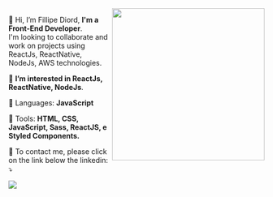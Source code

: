 <img align="right" width="300" src="https://i2.wp.com/allhtaccess.info/wp-content/uploads/2018/03/programming.gif?fit=1281%2C716&ssl=1" />

<p align="left">
  👋 Hi, I’m Fillipe Diord,
  <strong>I'm a Front-End Developer</strong>.<br>
  I'm looking to collaborate and work on projects using ReactJs, ReactNative, NodeJs, AWS technologies.
</p>

<p align="left">
  👀 <strong>I’m interested in ReactJs, ReactNative, NodeJs</strong>.
</p>

<p align="left">
  🦄 Languages: <strong>JavaScript</strong>
</p>

<p align="left">
  💼 Tools: <strong>HTML, CSS, JavaScript, Sass, ReactJS, e Styled Components.</strong>
</p>

<p align="left">
  💌 To contact me, please click on the link below the linkedin: ⤵️
</p>

<p align="left">
  <a href="https://www.linkedin.com/in/fillipe-diord-b59200153/" alt="Linkedin">
  <img src="https://img.shields.io/badge/-Linkedin-0e76a8?style=flat-square&logo=Linkedin&logoColor=white&link=https://www.linkedin.com/in/fillipe-diord-b59200153/" /></a>

